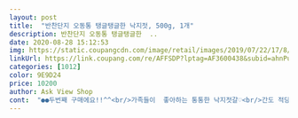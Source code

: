 ```yaml
---
layout: post 
title:  "반찬단지 오동통 탱글탱글한 낙지젓, 500g, 1개" 
description: 반찬단지 오동통 탱글탱글한  ..
date: 2020-08-28 15:12:53 
img: https://static.coupangcdn.com/image/retail/images/2019/07/22/17/8/5b084087-55e2-43cc-9fdd-39479a7b57eb.jpg 
linkUrl: https://link.coupang.com/re/AFFSDP?lptag=AF3600438&subid=ahnPublicAsk&pageKey=265974508&itemId=833702711&vendorItemId=5122744943&traceid=V0-113-caa55e234bfea69f 
categories: [1012] 
color: 9E9D24 
price: 10200 
author: Ask View Shop 
cont:  "●●두번째 구매에요!!^^<br/>가족들이  좋아하는 통통한 낙지젓갈♡<br/>간도 적당하게 잘 됐구요.<br/><br/>낙지젓 한번 더 리필해서 먹었어요 ㅎㅎㅎ 맛있네용 ㅎㅎ<br/>더워서 입맛도 없는 요즘 !!!<br/>뚜껑열어보니 내용물도 꽉 차있네요^^<br/>맛도 좋고 씹히는 식감도 적당해서 가족들이 잘 먹어요<br/>맛있어요 가끔 질긴게 있고 조미료 맛이 강하지만 이틀만에 다먹었어요 ㅋㅋ<br/>아주 좋아요.<br/> 잘 먹을께요 ^^<br/>어요 ㅎㅎ<br/>오늘은 담백한 닭죽에 낙지젓과 함께 저녁을 먹었는데<br/>유통기한도 길어서 혼자 먹어도 기한내에 다 먹을수 있어요^^<br/>유통기한도 넉넉하고 <br/>일단 낙지가 생각보단 통통하고 양념도 맛있어요 ㅜㅜ<br/>재구매 의사 1000%있어요^^♡♡<br/>저희는 여기에 청양고추.<br/>마늘.<br/>양파를 더 추가해서 하루정도 재어두었다가 먹는답니다.<br/>참기름도 넣어 먹으면 더 맛이 좋아요.<br/><br/>젓갈 한가지만 있으면 밥한그릇은 뚝딱이네요.<br/><br/>지난번에 우연히 구매해보고 너무 맛있어서 두번째 구매<br/>집에서 드실땐 참기름 둘러서 참깨 솔솔 뿌리면 진짜 맛있<br/>했습니다 ㅎㅎ<br/>" 
---
```

